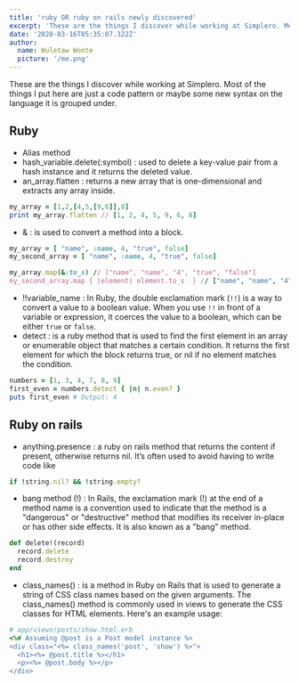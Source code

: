 ```yaml
---
title: 'ruby OR ruby on rails newly discovered'
excerpt: 'These are the things I discover while working at Simplero. Most of the things I put here are just a code pattern or maybe some new syntax on the'
date: '2020-03-16T05:35:07.322Z'
author:
  name: Wuletaw Wonte
  picture: '/me.png'
---
```


These are the things I discover while working at Simplero. Most of the things I put here are just a code pattern or maybe some new syntax on the language it is grouped under. 

## Ruby

- Alias method
- hash_variable.delete(:symbol) : used to delete a key-value pair from a hash instance and it returns the deleted value.
- an_array.flatten : returns a new array that is one-dimensional and extracts any array inside.

```ruby
my_array = [1,2,[4,5,[9,6]],8]
print my_array.flatten // [1, 2, 4, 5, 9, 6, 8]
```

- & : is used to convert a method into a block.

```ruby
my_array = [ "name", :name, 4, "true", false]
my_second_array = [ "name", :name, 4, "true", false]

my_array.map(&:to_s) // ["name", "name", "4", "true", "false"]
my_second_array.map { |element| element.to_s  } // ["name", "name", "4", "true", "false"]
```

- !!variable_name : In Ruby, the double exclamation mark (`!!`) is a way to convert a value to a boolean value. When you use `!!` in front of a variable or expression, it coerces the value to a boolean, which can be either `true` or `false`.
- detect : is a ruby method that is used to find the first element in an array or enumerable object that matches a certain condition. It returns the first element for which the block returns true, or nil if no element matches the condition.

```ruby
numbers = [1, 3, 4, 7, 8, 9]
first_even = numbers.detect { |n| n.even? }
puts first_even # Output: 4
```

## Ruby on rails

- anything.presence : a ruby on rails method that returns the content if present, otherwise returns nil. It’s often used to avoid having to write code like

```ruby
if !string.nil? && !string.empty?
```

- bang method (!) : In Rails, the exclamation mark (!) at the end of a method name is a convention used to indicate that the method is a "dangerous" or "destructive" method that modifies its receiver in-place or has other side effects. It is also known as a "bang" method.

 

```ruby
def delete!(record)
  record.delete
  record.destroy
end
```

- class_names() : is a method in Ruby on Rails that is used to generate a string of CSS class names based on the given arguments. The class_names() method is commonly used in views to generate the CSS classes for HTML elements. Here's an example usage:

```ruby
# app/views/posts/show.html.erb
<%# Assuming @post is a Post model instance %>
<div class="<%= class_names('post', 'show') %>">
  <h1><%= @post.title %></h1>
  <p><%= @post.body %></p>
</div>
```